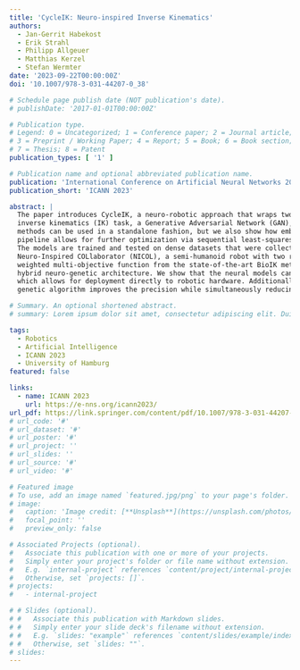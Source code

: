```yaml
---
title: 'CycleIK: Neuro-inspired Inverse Kinematics'
authors:
  - Jan-Gerrit Habekost
  - Erik Strahl
  - Philipp Allgeuer
  - Matthias Kerzel
  - Stefan Wermter
date: '2023-09-22T00:00:00Z'
doi: '10.1007/978-3-031-44207-0_38'

# Schedule page publish date (NOT publication's date).
# publishDate: '2017-01-01T00:00:00Z'

# Publication type.
# Legend: 0 = Uncategorized; 1 = Conference paper; 2 = Journal article;
# 3 = Preprint / Working Paper; 4 = Report; 5 = Book; 6 = Book section;
# 7 = Thesis; 8 = Patent
publication_types: [ '1' ]

# Publication name and optional abbreviated publication name.
publication: 'International Conference on Artificial Neural Networks 2023'
publication_short: 'ICANN 2023'

abstract: |
  The paper introduces CycleIK, a neuro-robotic approach that wraps two novel neuro-inspired methods for the 
  inverse kinematics (IK) task, a Generative Adversarial Network (GAN), and a Multi-Layer Perceptron architecture. These
  methods can be used in a standalone fashion, but we also show how embedding these into a hybrid neuro-genetic IK
  pipeline allows for further optimization via sequential least-squares programming (SLSQP) or a genetic algorithm (GA).
  The models are trained and tested on dense datasets that were collected from random robot configurations of the new
  Neuro-Inspired COLlaborator (NICOL), a semi-humanoid robot with two redundant 8-DoF manipulators. We utilize the
  weighted multi-objective function from the state-of-the-art BioIK method to support the training process and our
  hybrid neuro-genetic architecture. We show that the neural models can compete with state-of-the-art IK approaches,
  which allows for deployment directly to robotic hardware. Additionally, it is shown that the incorporation of the
  genetic algorithm improves the precision while simultaneously reducing the overall runtime.

# Summary. An optional shortened abstract.
# summary: Lorem ipsum dolor sit amet, consectetur adipiscing elit. Duis posuere tellus ac convallis placerat. Proin tincidunt magna sed ex sollicitudin condimentum.

tags:
  - Robotics
  - Artificial Intelligence
  - ICANN 2023
  - University of Hamburg
featured: false

links:
  - name: ICANN 2023
    url: https://e-nns.org/icann2023/
url_pdf: https://link.springer.com/content/pdf/10.1007/978-3-031-44207-0_38
# url_code: '#'
# url_dataset: '#'
# url_poster: '#'
# url_project: ''
# url_slides: ''
# url_source: '#'
# url_video: '#'

# Featured image
# To use, add an image named `featured.jpg/png` to your page's folder.
# image:
#   caption: 'Image credit: [**Unsplash**](https://unsplash.com/photos/s9CC2SKySJM)'
#   focal_point: ''
#   preview_only: false

# Associated Projects (optional).
#   Associate this publication with one or more of your projects.
#   Simply enter your project's folder or file name without extension.
#   E.g. `internal-project` references `content/project/internal-project/index.md`.
#   Otherwise, set `projects: []`.
# projects:
#   - internal-project

# # Slides (optional).
# #   Associate this publication with Markdown slides.
# #   Simply enter your slide deck's filename without extension.
# #   E.g. `slides: "example"` references `content/slides/example/index.md`.
# #   Otherwise, set `slides: ""`.
# slides:
---
```

